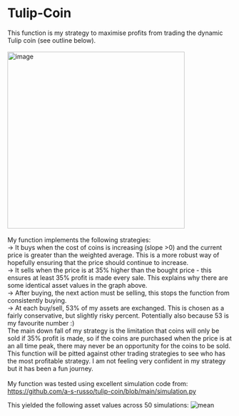 # Tulip-Coin

This function is my strategy to maximise profits from trading the dynamic Tulip coin (see outline below). <br> <br>
<img width="397" alt="image" src="https://github.com/user-attachments/assets/a74e69dc-a591-4a0c-bd4f-3dd0dea1bf67">
<br>
<br>
My function implements the following strategies:
<br> -> It buys when the cost of coins is increasing (slope >0) and the current price is greater than the weighted average. This is a more robust way of hopefully ensuring that the price should continue to increase.
<br> -> It sells when the price is at 35% higher than the bought price - this ensures at least 35% profit is made every sale. This explains why there are some identical asset values in the graph above.
<br> -> After buying, the next action must be selling, this stops the function from consistently buying. 
<br> -> At each buy/sell, 53% of my assets are exchanged. This is chosen as a fairly conservative, but slightly risky percent. Potentially also because 53 is my favourite number :) 
<br> The main down fall of my strategy is the limitation that coins will only be sold if 35% profit is made, so if the coins are purchased when the price is at an all time peak, there may never be an opportunity for the coins to be sold. This function will be pitted against other trading strategies to see who has the most profitable strategy. I am not feeling very confident in my strategy but it has been a fun journey.  
<br> My function was tested using excellent simulation code from: https://github.com/a-s-russo/tulip-coin/blob/main/simulation.py

This yielded the following asset values across 50 simulations:
![mean](https://github.com/user-attachments/assets/0783c3ab-d7b0-416a-9a04-fb7085488709)





